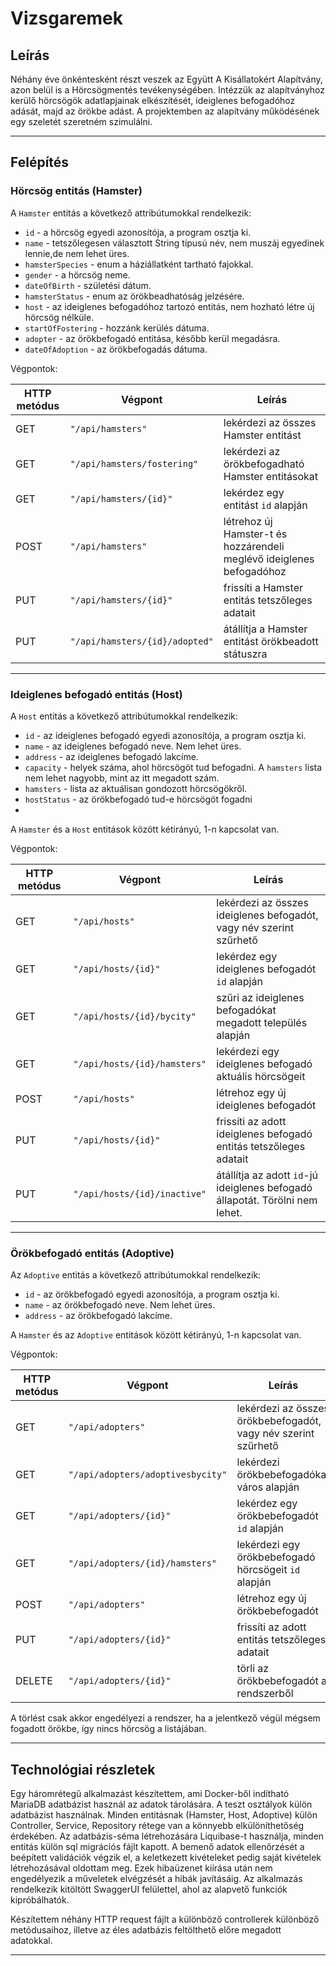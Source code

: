 # Vizsgaremek

## Leírás

Néhány éve önkéntesként részt veszek az Együtt A Kisállatokért Alapítvány, azon belül is a 
Hörcsögmentés tevékenységében. Intézzük az alapítványhoz kerülő hörcsögök adatlapjainak elkészítését, 
ideiglenes befogadóhoz adását, majd az örökbe adást. A projektemben az alapítvány működésének egy szeletét szeretném szimulálni.

---

## Felépítés

### Hörcsög entitás (Hamster)

A `Hamster` entitás a következő attribútumokkal rendelkezik:

* `id` - a hörcsög egyedi azonosítója, a program osztja ki.
* `name` - tetszőlegesen választott String típusú név, nem muszáj egyedinek lennie,de nem lehet üres.
* `hamsterSpecies` - enum a háziállatként tartható fajokkal.
* `gender` - a hörcsög neme.
* `dateOfBirth` - születési dátum.
* `hamsterStatus` - enum az örökbeadhatóság jelzésére.
* `host` - az ideiglenes befogadóhoz tartozó entitás, nem hozható létre új hörcsög nélküle. 
* `startOfFostering` - hozzánk kerülés dátuma.
* `adopter` - az örökbefogadó entitása, később kerül megadásra.
* `dateOfAdoption` - az örökbefogadás dátuma. 


Végpontok:

| HTTP metódus | Végpont                             | Leírás                                                               |
|--------------|-------------------------------------|----------------------------------------------------------------------|
| GET          | `"/api/hamsters"`                   | lekérdezi az összes Hamster entitást                                 |
| GET          | `"/api/hamsters/fostering"`         | lekérdezi az örökbefogadható Hamster entitásokat                     |
| GET          | `"/api/hamsters/{id}"`              | lekérdez egy entitást `id` alapján                                   |
| POST         | `"/api/hamsters"`                   | létrehoz új Hamster-t és hozzárendeli meglévő ideiglenes befogadóhoz |
| PUT          | `"/api/hamsters/{id}"`              | frissíti a Hamster entitás tetszőleges adatait                       |
| PUT          | `"/api/hamsters/{id}/adopted"`      | átállítja a Hamster entitást örökbeadott státuszra                   |

---

### Ideiglenes befogadó entitás (Host)

A `Host` entitás a következő attribútumokkal rendelkezik:

* `id` - az ideiglenes befogadó egyedi azonosítója, a program osztja ki. 
* `name` - az ideiglenes befogadó neve. Nem lehet üres. 
* `address` - az ideiglenes befogadó lakcíme. 
* `capacity` - helyek száma, ahol hörcsögöt tud befogadni. A `hamsters` lista nem lehet nagyobb, mint az itt megadott szám.
* `hamsters` - lista az aktuálisan gondozott hörcsögökről.
* `hostStatus` - az örökbefogadó tud-e hörcsögöt fogadni
* 
A `Hamster` és a `Host` entitások között kétirányú, 1-n kapcsolat van.

Végpontok:

| HTTP metódus | Végpont                      | Leírás                                                                       |
|--------------|------------------------------|------------------------------------------------------------------------------|
| GET          | `"/api/hosts"`               | lekérdezi az összes ideiglenes befogadót, vagy név szerint szűrhető          |
| GET          | `"/api/hosts/{id}"`          | lekérdez egy ideiglenes befogadót `id` alapján                               |
| GET          | `"/api/hosts/{id}/bycity"`   | szűri az ideiglenes befogadókat megadott település alapján                   |
| GET          | `"/api/hosts/{id}/hamsters"` | lekérdezi egy ideiglenes befogadó aktuális hörcsögeit                        |
| POST         | `"/api/hosts"`               | létrehoz egy új ideiglenes befogadót                                         |
| PUT          | `"/api/hosts/{id}"`          | frissíti az adott ideiglenes befogadó entitás tetszőleges adatait            |
| PUT          | `"/api/hosts/{id}/inactive"` | átállítja az adott `id`-jú ideiglenes befogadó állapotát. Törölni nem lehet. |



---

### Örökbefogadó entitás (Adoptive) 

Az `Adoptive` entitás a következő attribútumokkal rendelkezik:

* `id` - az örökbefogadó egyedi azonosítója, a program osztja ki.
* `name` - az örökbefogadó neve. Nem lehet üres.
* `address` - az örökbefogadó lakcíme.

A `Hamster` és az `Adoptive` entitások között kétirányú, 1-n kapcsolat van.

Végpontok:

| HTTP metódus | Végpont                            | Leírás                                                         |
|--------------|------------------------------------|----------------------------------------------------------------|
| GET          | `"/api/adopters"`                 | lekérdezi az összes örökbebefogadót, vagy név szerint szűrhető |
| GET          | `"/api/adopters/adoptivesbycity"` | lekérdezi örökbebefogadókat város alapján                      |
| GET          | `"/api/adopters/{id}"`            | lekérdez egy örökbebefogadót `id` alapján                      |
| GET          | `"/api/adopters/{id}/hamsters"`   | lekérdezi egy örökbebefogadó hörcsögeit `id` alapján           |
| POST         | `"/api/adopters"`                 | létrehoz egy új örökbebefogadót                                |
| PUT          | `"/api/adopters/{id}"`            | frissíti az adott entitás tetszőleges adatait                  |
| DELETE       | `"/api/adopters/{id}"`            | törli az örökbebefogadót a rendszerből                         |

A törlést csak akkor engedélyezi a rendszer, ha a jelentkező végül mégsem fogadott örökbe, így nincs hörcsög a listájában.

---

## Technológiai részletek

Egy háromrétegű alkalmazást készítettem, ami Docker-ből indítható MariaDB adatbázist használ az adatok tárolására. A teszt
osztályok külön adatbázist használnak. 
Minden entitásnak (Hamster, Host, Adoptive) külön Controller, Service, Repository rétege van a könnyebb elkülöníthetőség
érdekében. Az adatbázis-séma létrehozására Liquibase-t használja, minden entitás külön sql migrációs fájlt kapott. 
A bemenő adatok ellenőrzését a beépített validációk végzik el, a keletkezett kivételeket pedig saját kivételek 
létrehozásával oldottam meg. Ezek hibaüzenet kiírása után nem engedélyezik a műveletek elvégzését a hibák javításáig.
Az alkalmazás rendelkezik kitöltött SwaggerUI felülettel, ahol az alapvető funkciók kipróbálhatók. 

Készítettem néhány HTTP request fájlt a különböző controllerek különböző metódusaihoz, illetve az éles adatbázis 
feltölthető előre megadott adatokkal.

---
